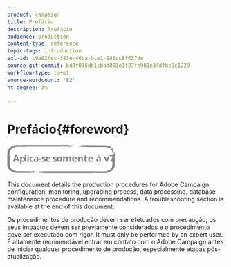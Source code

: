 ```yaml
---
product: campaign
title: Prefácio
description: Prefácio
audience: production
content-type: reference
topic-tags: introduction
exl-id: c9e92fec-383e-46ba-bce1-183ac8f637de
source-git-commit: bd9f035db1cbad883e1f27fe901e34dfbc9c1229
workflow-type: tm+mt
source-wordcount: '82'
ht-degree: 3%

---
```


# Prefácio{#foreword}

![](../../assets/v7-only.svg)

This document details the production procedures for Adobe Campaign: configuration, monitoring, upgrading process, data processing, database maintenance procedure and recommendations. A troubleshooting section is available at the end of this document.

Os procedimentos de produção devem ser efetuados com precaução, os seus impactos devem ser previamente considerados e o procedimento deve ser executado com rigor. It must only be performed by an expert user. É altamente recomendável entrar em contato com o Adobe Campaign antes de iniciar qualquer procedimento de produção, especialmente etapas pós-atualização.
